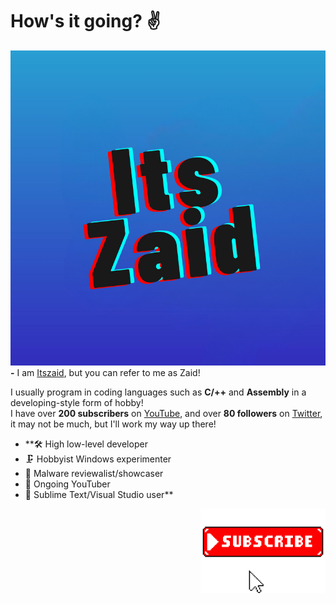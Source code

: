 # How's it going? ✌

![Itszaidyt](https://github.com/Itszaid32/Itszaid32/blob/main/header.jpg)<br>
**-** I am [Itszaid](https://www.youtube.com/@Itszaid32), but you can refer to me as Zaid!<br>

I usually program in coding languages such as **C/++** and **Assembly** in a developing-style form of hobby!<br>
I have over **200 subscribers** on [YouTube](https://www.youtube.com/@Itszaid32), and over **80 followers** on [Twitter](), it may not be much, but I'll work my way up there!

* **🛠 High low-level developer<br>
* 🗜 Hobbyist Windows experimenter<br>
* 💾 Malware reviewalist/showcaser<br>
* 📸 Ongoing YouTuber<br>
* 🌋 Sublime Text/Visual Studio user**<br>

<img align="right" alt="Itszaid" width="200" src="https://github.com/Itszaid32/Itszaid32/blob/main/itszaid%20subscribe.jpg" />
